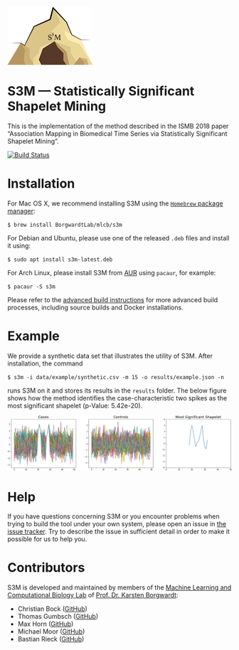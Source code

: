 ![](./data/s3m_logo.png)
# S3M &mdash; Statistically Significant Shapelet Mining

This is the implementation of the method described in the ISMB 2018
paper &ldquo;Association Mapping in Biomedical Time Series via
Statistically Significant Shapelet Mining&rdquo;.

[![Build Status](https://travis-ci.com/BorgwardtLab/S3M.svg?token=6PepXoG2x1QhsqBnBzHF&branch=master)](https://travis-ci.com/BorgwardtLab/S3M)

# Installation

For Mac OS X, we recommend installing S3M using the [`Homebrew` package
manager](https://brew.sh):

    $ brew install BorgwardtLab/mlcb/s3m

For Debian and Ubuntu, please use one of the released `.deb` files and
install it using:

    $ sudo apt install s3m-latest.deb

For Arch Linux, please install S3M from [AUR](https://aur.archlinux.org/packages/s3m-git)
using `pacaur`, for example:

    $ pacaur -S s3m

Please refer to the [advanced build instructions](docs/advanced_build.md)
for more advanced build processes, including source builds and Docker
installations.

# Example

We provide a synthetic data set that illustrates the utility of S3M. After installation, the command 

    $ s3m -i data/example/synthetic.csv -m 15 -o results/example.json -n 
 
runs S3M on it and stores its results in the `results` folder. The below figure shows how the method identifies the case-characteristic two spikes as the most significant shapelet (p-Value: 5.42e-20).

![](./results/example.png)
# Help

If you have questions concerning S3M or you encounter problems when
trying to build the tool under your own system, please open an issue in
[the issue tracker](https://github.com/BorgwardtLab/S3M/issues). Try to
describe the issue in sufficient detail in order to make it possible for
us to help you.

# Contributors

S3M is developed and maintained by members of the [Machine Learning and
Computational Biology Lab](https://www.bsse.ethz.ch/mlcb) of [Prof. Dr.
Karsten Borgwardt](https://www.bsse.ethz.ch/mlcb/karsten.html):

- Christian Bock ([GitHub](https://github.com/chrisby))
- Thomas Gumbsch ([GitHub](https://github.com/tgumbsch))
- Max Horn ([GitHub](https://github.com/maexlich))
- Michael Moor ([GitHub](https://github.com/mi92))
- Bastian Rieck ([GitHub](https://github.com/Submanifold))
